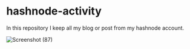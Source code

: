 # hashnode-activity
In this repository I keep all my blog or post from my hashnode account.

![Screenshot (87)](https://user-images.githubusercontent.com/96521078/224549498-86f4f1fc-eac9-41f3-8fd3-0adc7d03550e.png)



